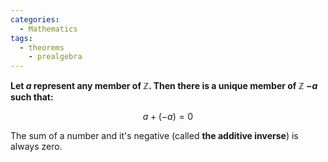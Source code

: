 ```yaml
---
categories:
  - Mathematics
tags:
  - theorems
    - prealgebra
---
```


**Let $a$ represent any member of $\mathbb{Z}$. Then there is a unique member of $\mathbb{Z}$ $-a$ such that:**

$$ a + (-a) = 0 $$

The sum of a number and it's negative (called **the additive inverse**) is always zero.
